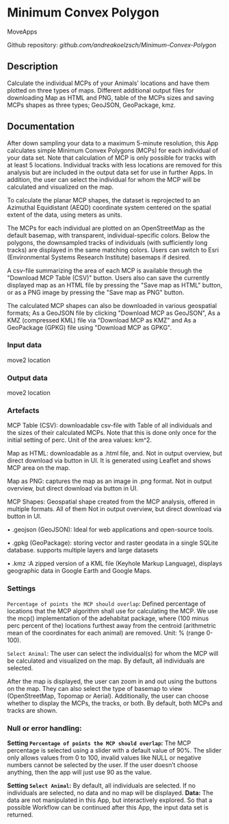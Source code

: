 # Minimum Convex Polygon

MoveApps

Github repository: *github.com/andreakoelzsch/Minimum-Convex-Polygon*


## Description
Calculate the individual MCPs of your Animals' locations and have them plotted on three types of maps. Different additional output files for downloading Map as HTML and PNG, table of the MCPs sizes and saving MCPs shapes as three types; GeoJSON, GeoPackage, kmz.

## Documentation
After down sampling your data to a maximum 5-minute resolution, this App calculates simple Minimum Convex Polygons (MCPs) for each individual of your data set. Note that calculation of MCP is only possible for tracks with at least 5 locations. Individual tracks with less locations are removed for this analysis but are included in the output data set for use in further Apps.
In addition, the user can select the individual for whom the MCP will be calculated and visualized on the map.

To calculate the planar MCP shapes, the dataset is reprojected to an Azimuthal Equidistant (AEQD) coordinate system centered on the spatial extent of the data, using meters as units.

The MCPs for each individual are plotted on an OpenStreetMap as the default basemap, with transparent, individual-specific colors. Below the polygons, the downsampled tracks of individuals (with sufficiently long tracks) are displayed in the same matching colors. Users can switch to Esri (Environmental Systems Research Institute) basemaps if desired.

A csv-file summarizing the area of each MCP is available through the "Download MCP Table (CSV)" button. Users also can save the currently displayed map as an HTML file by pressing the "Save map as HTML" button, or as a PNG image by pressing the "Save map as PNG" button.

The calculated MCP shapes can also be downloaded in various geospatial formats; As a GeoJSON file by clicking "Download MCP as GeoJSON", As a KMZ (compressed KML) file via "Download MCP as KMZ" and As a GeoPackage (GPKG) file using "Download MCP as GPKG".

### Input data
move2 location

### Output data
move2 location

### Artefacts
MCP Table (CSV): downloadable csv-file with Table of all individuals and the sizes of their calculated MCPs. Note that this is done only once for the initial setting of perc. Unit of the area values: km^2.

Map as HTML: downloadable as a .html file, and. Not in output overview, but direct download via button in UI. It is generated using Leaflet and shows MCP area on the map.

Map as PNG: captures the map as an image in .png format. Not in output overview, but direct download via button in UI.

MCP Shapes: Geospatial shape created from the MCP analysis, offered in multiple formats. All of them Not in output overview, but direct download via button in UI.

•	.geojson (GeoJSON): Ideal for web applications and open-source tools.

•	.gpkg (GeoPackage): storing vector and raster geodata in a single SQLite database. supports multiple layers and large datasets

•	.kmz :A zipped version of a KML file (Keyhole Markup Language), displays geographic data in Google Earth and Google Maps.


### Settings
`Percentage of points the MCP should overlap`: Defined percentage of locations that the MCP algorithm shall use for calculating the MCP. We use the mcp() implementation of the adehabitat package, where (100 minus perc percent of the) locations furthest away from the centroid (arithmetric mean of the coordinates for each animal) are removed. Unit: % (range 0-100).

`Select Animal`: The user can select the individual(s) for whom the MCP will be calculated and visualized on the map. By default, all individuals are selected.

After the map is displayed, the user can zoom in and out using the buttons on the map. They can also select the type of basemap to view (OpenStreetMap, Topomap or Aerial).
Additionally, the user can choose whether to display the MCPs, the tracks, or both. By default, both MCPs and tracks are shown.


### Null or error handling:
**Setting `Percentage of points the MCP should overlap`:** The MCP percentage is selected using a slider with a default value of 90%. The slider only allows values from 0 to 100, invalid values like NULL or negative numbers cannot be selected by the user. If the user doesn’t choose anything, then the app will just use 90 as the value.

**Setting `Select Animal`:** By default, all individuals are selected. If no individuals are selected, no data and no map will be displayed.
**Data:** The data are not manipulated in this App, but interactively explored. So that a possible Workflow can be continued after this App, the input data set is returned.
